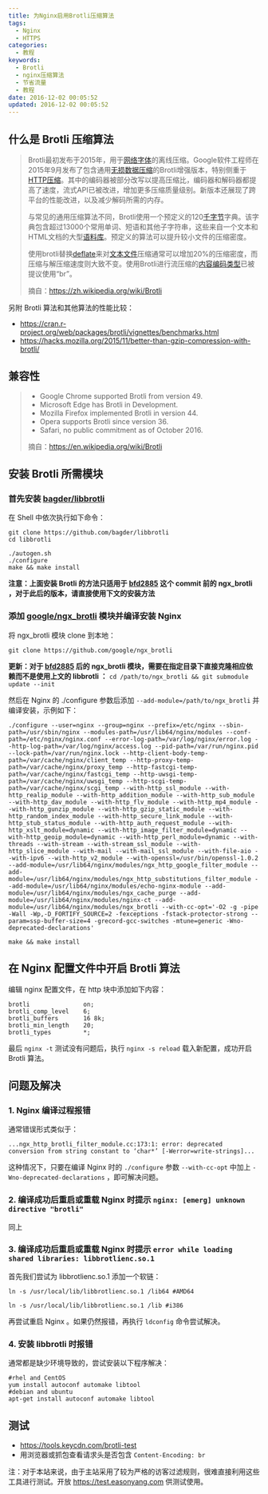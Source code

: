 ```yaml
---
title: 为Nginx启用Brotli压缩算法
tags:
  - Nginx
  - HTTPS
categories:
  - 教程
keywords:
  - Brotli
  - nginx压缩算法
  - 节省流量
  - 教程
date: 2016-12-02 00:05:52
updated: 2016-12-02 00:05:52
---
```


## 什么是 Brotli 压缩算法

> Brotli最初发布于2015年，用于[网络字体](https://zh.wikipedia.org/wiki/Web%E9%96%8B%E6%94%BE%E5%AD%97%E5%9E%8B%E6%A0%BC%E5%BC%8F)的离线压缩。Google软件工程师在2015年9月发布了包含通用[无损数据压缩](https://zh.wikipedia.org/wiki/%E6%97%A0%E6%8D%9F%E6%95%B0%E6%8D%AE%E5%8E%8B%E7%BC%A9)的Brotli增强版本，特别侧重于[HTTP压缩](https://zh.wikipedia.org/wiki/HTTP%E5%8E%8B%E7%BC%A9)。其中的编码器被部分改写以提高压缩比，编码器和解码器都提高了速度，流式API已被改进，增加更多压缩质量级别。新版本还展现了跨平台的性能改进，以及减少解码所需的内存。
>
> 与常见的通用压缩算法不同，Brotli使用一个预定义的120[千字节](https://zh.wikipedia.org/wiki/%E5%8D%83%E5%AD%97%E8%8A%82)字典。该字典包含超过13000个常用单词、短语和其他子字符串，这些来自一个文本和HTML文档的大型[语料库](https://zh.wikipedia.org/wiki/%E8%AF%AD%E6%96%99%E5%BA%93)。预定义的算法可以提升较小文件的压缩密度。
>
> 使用brotli替换[deflate](https://zh.wikipedia.org/wiki/DEFLATE)来对[文本文件](https://zh.wikipedia.org/wiki/%E6%96%87%E6%9C%AC%E6%96%87%E4%BB%B6)压缩通常可以增加20%的压缩密度，而压缩与解压缩速度则大致不变。使用Brotli进行流压缩的[内容编码类型](https://zh.wikipedia.org/wiki/HTTP%E5%8E%8B%E7%BC%A9)已被提议使用“br”。
>
> 摘自：https://zh.wikipedia.org/wiki/Brotli

另附 Brotli 算法和其他算法的性能比较：

- https://cran.r-project.org/web/packages/brotli/vignettes/benchmarks.html
- https://hacks.mozilla.org/2015/11/better-than-gzip-compression-with-brotli/

## 兼容性

> - Google Chrome supported Brotli from version 49.
> - Microsoft Edge has Brotli in Development.
> - Mozilla Firefox implemented Brotli in version 44. 
> - Opera supports Brotli since version 36.
> - Safari, no public commitment as of October 2016.
>
> 摘自：https://en.wikipedia.org/wiki/Brotli

## 安装 Brotli 所需模块

### 首先安装 [bagder/libbrotli](https://github.com/bagder/libbrotli)<!--more--> 

在 Shell 中依次执行如下命令：

```shell
git clone https://github.com/bagder/libbrotli
cd libbrotli

./autogen.sh
./configure
make && make install
```

**注意：上面安装 Brotli 的方法只适用于  [bfd2885](https://github.com/google/ngx_brotli/commit/bfd2885b2da4d763fed18f49216bb935223cd34b) 这个 commit 前的 ngx_brotli ，对于此后的版本，请直接使用下文的安装方法**

### 添加 [google/ngx_brotli](https://github.com/google/ngx_brotli) 模块并编译安装 Nginx

将 ngx_brotli 模块 clone 到本地：

```shell
git clone https://github.com/google/ngx_brotli
```

**更新：对于 [bfd2885](https://github.com/google/ngx_brotli/commit/bfd2885b2da4d763fed18f49216bb935223cd34b) 后的 ngx_brotli 模块，需要在指定目录下直接克隆相应依赖而不是使用上文的 libbrotli ：** `cd /path/to/ngx_brotli && git submodule update --init` 

然后在 Nginx 的 ./configure 参数后添加 `--add-module=/path/to/ngx_brotli` 并编译安装，示例如下：

```shell
./configure --user=nginx --group=nginx --prefix=/etc/nginx --sbin-path=/usr/sbin/nginx --modules-path=/usr/lib64/nginx/modules --conf-path=/etc/nginx/nginx.conf --error-log-path=/var/log/nginx/error.log --http-log-path=/var/log/nginx/access.log --pid-path=/var/run/nginx.pid --lock-path=/var/run/nginx.lock --http-client-body-temp-path=/var/cache/nginx/client_temp --http-proxy-temp-path=/var/cache/nginx/proxy_temp --http-fastcgi-temp-path=/var/cache/nginx/fastcgi_temp --http-uwsgi-temp-path=/var/cache/nginx/uwsgi_temp --http-scgi-temp-path=/var/cache/nginx/scgi_temp --with-http_ssl_module --with-http_realip_module --with-http_addition_module --with-http_sub_module --with-http_dav_module --with-http_flv_module --with-http_mp4_module --with-http_gunzip_module --with-http_gzip_static_module --with-http_random_index_module --with-http_secure_link_module --with-http_stub_status_module --with-http_auth_request_module --with-http_xslt_module=dynamic --with-http_image_filter_module=dynamic --with-http_geoip_module=dynamic --with-http_perl_module=dynamic --with-threads --with-stream --with-stream_ssl_module --with-http_slice_module --with-mail --with-mail_ssl_module --with-file-aio --with-ipv6 --with-http_v2_module --with-openssl=/usr/bin/openssl-1.0.2 --add-module=/usr/lib64/nginx/modules/ngx_http_google_filter_module --add-module=/usr/lib64/nginx/modules/ngx_http_substitutions_filter_module --add-module=/usr/lib64/nginx/modules/echo-nginx-module --add-module=/usr/lib64/nginx/modules/ngx_cache_purge --add-module=/usr/lib64/nginx/modules/nginx-ct --add-module=/usr/lib64/nginx/modules/ngx_brotli --with-cc-opt='-O2 -g -pipe -Wall -Wp,-D_FORTIFY_SOURCE=2 -fexceptions -fstack-protector-strong --param=ssp-buffer-size=4 -grecord-gcc-switches -mtune=generic -Wno-deprecated-declarations'

make && make install
```

## 在 Nginx 配置文件中开启 Brotli 算法

编辑 nginx 配置文件，在 http 块中添加如下内容：

```nginx
brotli               on;  
brotli_comp_level    6;  
brotli_buffers       16 8k;  
brotli_min_length    20;  
brotli_types         *;
```

最后 `nginx -t` 测试没有问题后，执行 `nginx -s reload` 载入新配置，成功开启 Brotli 算法。

## 问题及解决

### 1. Nginx 编译过程报错

通常错误形式类似于：

```shell
...ngx_http_brotli_filter_module.cc:173:1: error: deprecated conversion from string constant to ‘char*’ [-Werror=write-strings]...
```

这种情况下，只要在编译 Nginx 时的 `./configure` 参数 `--with-cc-opt` 中加上 `-Wno-deprecated-declarations` ，即可解决问题。

### 2. 编译成功后重启或重载 Nginx 时提示 `nginx: [emerg] unknown directive "brotli"`

同上

### 3. 编译成功后重启或重载 Nginx 时提示 `error while loading shared libraries: libbrotlienc.so.1`

首先我们尝试为 libbrotlienc.so.1 添加一个软链：

```shell
ln -s /usr/local/lib/libbrotlienc.so.1 /lib64 #AMD64
```

```shell
ln -s /usr/local/lib/libbrotlienc.so.1 /lib #i386
```

再尝试重启 Nginx 。如果仍然报错，再执行 `ldconfig` 命令尝试解决。

### 4. 安装 libbrotli 时报错

通常都是缺少环境导致的，尝试安装以下程序解决：

```shell
#rhel and CentOS
yum install autoconf automake libtool
#debian and ubuntu
apt-get install autoconf automake libtool
```

## 测试

- https://tools.keycdn.com/brotli-test
- 用浏览器或抓包查看请求头是否包含 `Content-Encoding: br`

注：对于本站来说，由于主站采用了较为严格的访客过滤规则，很难直接利用这些工具进行测试。开放 https://test.easonyang.com 供测试使用。